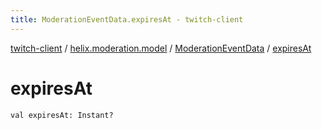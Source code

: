 ```yaml
---
title: ModerationEventData.expiresAt - twitch-client
---
```


[twitch-client](../../index.html) / [helix.moderation.model](../index.html) / [ModerationEventData](index.html) / [expiresAt](./expires-at.html)

# expiresAt

`val expiresAt: Instant?`